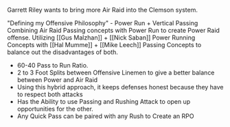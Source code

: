 Garrett Riley wants to bring more Air Raid into the Clemson system. 



"Defining my Offensive Philosophy" - Power Run + Vertical Passing
Combining Air Raid Passing concepts with Power Run to create Power Raid offense. 
Utilizing [[Gus Malzhan]] + [[Nick Saban]] Power Running Concepts with [[Hal Mumme]] + [[Mike Leech]] Passing Concepts to balance out the disadvantages of both. 

- 60-40 Pass to Run Ratio. 
- 2 to 3 Foot Splits between Offensive Linemen to give a better balance between Power and Air Raid
- Using this hybrid approach, it keeps defenses honest because they have to respect both attacks
- Has the Ability to use Passing and Rushing Attack to open up opportunities for the other. 
- Any Quick Pass can be paired with any Rush to Create an RPO